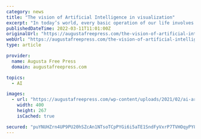 ```yaml
---
category: news
title: "The vision of Artificial Intelligence in visualization"
excerpt: "In today’s world, every basic operation of our life involves the use of computers. Artificial Intelligence is a new frontier that is faced by mixed reactions. Whilst Artificial Intelligence ..."
publishedDateTime: 2022-03-11T11:01:00Z
originalUrl: "https://augustafreepress.com/the-vision-of-artificial-intelligence-in-visualization/"
webUrl: "https://augustafreepress.com/the-vision-of-artificial-intelligence-in-visualization/"
type: article

provider:
  name: Augusta Free Press
  domain: augustafreepress.com

topics:
  - AI

images:
  - url: "https://augustafreepress.com/wp-content/uploads/2021/02/ai-artificial-intelligence.jpg"
    width: 400
    height: 267
    isCached: true

secured: "puYNUHZrn4UP9PU20hSZcAn1NTsoTCpPYGi6i5aTE1SndFyVxrP7TVHOqyPY8BZpPITWVkI9CISU/6zjD2vw9fR41G1cSFn7qg/HM5wuLNBTSAXzz0TMQC0QDALBrv27+IYYFxYKcZQasArRfQUkwI+q4P5GNHjYKjoaSdc99jGaAi+lKo0KFqeOT79/LukwRc8Qc/XHybtEShmQyKwSiczWwvW1j+kZLAZDKmNkotqljYt/2qZfajSIRdXD7Nr5P907yWYYPeE2usUirosQLbMslLkZTXWVI6nVXmv9yzOLL9NfI95lE21APnMexQViudej3wwsJfe5yaxFqhRBL0og+oYJYYToCUr6w4+y574=;kJsp58wNul7VQVj+/EGtlA=="
---
```


